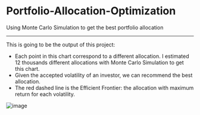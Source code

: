 # Portfolio-Allocation-Optimization

Using Monte Carlo Simulation to get the best portfolio allocation

---------
This is going to be the output of this project:
- Each point in this chart correspond to a different allocation. I estimated 12 thousands different allocations with Monte Carlo Simulation to get this chart.
- Given the accepted volatility of an investor, we can recommend the best allocation.
- The red dashed line is the Efficient Frontier: the allocation with maximum return for each volatility.

![image](https://user-images.githubusercontent.com/83842790/147625782-a22d9d19-9a07-4fe9-b5da-a22044577d47.png)
